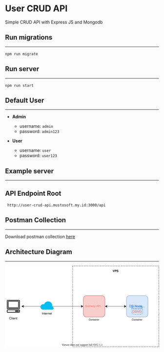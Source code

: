 # User CRUD API
  Simple CRUD API with Express JS and Mongodb

  ## Run migrations
  ---
  
    npm run migrate

  ## Run server
  ---
    npm run start

  ## Default User
  ---
  - **Admin**
    - username: `admin`
    - password: `admin123`
  
  - **User**
    - username: `user`
    - password: `user123`

  ## Example server
  ---
  API Endpoint Root
  ---
     http://user-crud-api.mustosoft.my.id:3000/api

  ## Postman Collection
  ---
  Download postman collection [here](./postman/postman_collection.json)
  

  ## Architecture Diagram
  ---
  ![alt architecture](images/diagram.svg)

